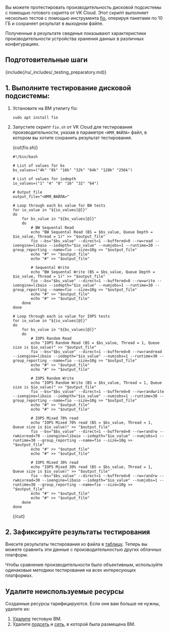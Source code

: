 Вы можете протестировать производительность дисковой подсистемы с помощью готового скрипта от VK Cloud. Этот скрипт выполняет несколько тестов с помощью инструмента [fio](https://fio.readthedocs.io/en/latest/fio_doc.html), оперируя пакетами по 10 ГБ и сохраняет результат в выходном файле.

Полученные в результате сведенья показывают характеристики производительности устройства хранения данных в различных конфигурациях.

## Подготовительные шаги

{include(/ru/_includes/_testing_preparatory.md)}

## 1. Выполните тестирование дисковой подсистемы:

1. Установите на ВМ утилиту fio:

    ```console
    sudo apt install fio
    ```

1. Запустите скрипт `fio.sh` от VK Cloud для тестирования производительности, указав в параметре `<ИМЯ_ФАЙЛА>` файл, в котором вы хотите сохранить результат тестирования.

    {cut(fio.sh)}

    ```console
    #!/bin/bash

    # List of values for bs
    bs_values=("4k" "8k" "16k" "32k" "64k" "128k" "256k")

    # List of values for iodepth
    io_values=("1" "4" "8" "16" "32" "64")

    # Output file
    output_file="<ИМЯ_ФАЙЛА>"

    # Loop through each bs value for BW tests
    for io_value in "${io_values[@]}"
    do
        for bs_value in "${bs_values[@]}"
        do
            # BW Sequental Read
            echo "BW Sequental Read (BS = $bs_value, Queue Depth = $io_value, Thread = 1)" >> "$output_file"
            fio --bs="$bs_value" --direct=1 --buffered=0 --rw=read --ioengine=libaio --iodepth="$io_value" --numjobs=1 --runtime=30 --group_reporting --name=fio --size=10g >> "$output_file"
            echo "#" >> "$output_file"
            echo "#" >> "$output_file"

            # Sequental Write
            echo "BW Sequental Write (BS = $bs_value, Queue Depth = $io_value, Thread = 1)" >> "$output_file"
            fio --bs="$bs_value" --direct=1 --buffered=0 --rw=write --ioengine=libaio --iodepth="$io_value" --numjobs=1 --runtime=30 --group_reporting --name=fio --size=10g >> "$output_file"
            echo "#" >> "$output_file"
            echo "#" >> "$output_file"
        done
    done

    # Loop through each io value for IOPS tests
    for io_value in "${io_values[@]}"
    do
        for bs_value in "${bs_values[@]}"
        do
            # IOPS Random Read
            echo "IOPS Random Read (BS = $bs_value, Thread = 1, Queue size is $io_value)" >> "$output_file"
            fio --bs="$bs_value" --direct=1 --buffered=0 --rw=randread --ioengine=libaio --iodepth="$io_value" --numjobs=1 --runtime=30 --group_reporting --name=fio --size=10g >> "$output_file"
            echo "#" >> "$output_file"
            echo "#" >> "$output_file"

            # IOPS Random Write
            echo "IOPS Random Write (BS = $bs_value, Thread = 1, Queue size is $io_value)" >> "$output_file"
            fio --bs="$bs_value" --direct=1 --buffered=0 --rw=randwrite --ioengine=libaio --iodepth="$io_value" --numjobs=1 --runtime=30 --group_reporting --name=fio --size=10g >> "$output_file"
            echo "#" >> "$output_file"
            echo "#" >> "$output_file"

            # IOPS Mixed 70% read
            echo "IOPS Mixed 70% read (BS = $bs_value, Thread = 1, Queue size is $io_value)" >> "$output_file"
            fio --bs="$bs_value" --direct=1 --buffered=0 --rw=randrw --rwmixread=70 --ioengine=libaio --iodepth="$io_value" --numjobs=1 --runtime=30 --group_reporting --name=fio --size=10g >> "$output_file"
            echo "#" >> "$output_file"
            echo "#" >> "$output_file"

            # IOPS Mixed 30% read
            echo "IOPS Mixed 30% read (BS = $bs_value, Thread = 1, Queue size is $io_value)" >> "$output_file"
            fio --bs="$bs_value" --direct=1 --buffered=0 --rw=randrw --rwmixread=30 --ioengine=libaio --iodepth="$io_value" --numjobs=1 --runtime=30 --group_reporting --name=fio --size=10g >> "$output_file"
            echo "#" >> "$output_file"
            echo "#" >> "$output_file"
        done
    done
    ```

    {/cut}

## 2. Зафиксируйте результаты тестирования

Внесите результаты тестирования из файла в [таблицу](../assets/disk_testing.xlsx "download"). Теперь вы можете сравнить эти данные с производительностью других облачных платформ.

<warn>

Чтобы сравнение производительности было объективным, используйте одинаковые методики тестирования на всех интересующих платформах.

</warn>

## Удалите неиспользуемые ресурсы

Созданные ресурсы тарифицируются. Если они вам больше не нужны, удалите их:

1. [Удалите](/ru/computing/iaas/instructions/vm/vm-manage#delete_vm) тестовую ВМ.
1. Удалите [подсеть](/ru/networks/vnet/instructions/net#udalenie_podseti) и [сеть](/ru/networks/vnet/instructions/net#udalenie_seti), в которой была размещена ВМ.
